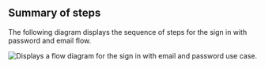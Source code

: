 ## Summary of steps

The following diagram displays the sequence of steps for the sign in with password and email flow.

<div class="common-image-format">

![Displays a flow diagram for the sign in with email and password use case.](/img/oie-embedded-sdk/oie-embedded-sdk-use-case-sign-in-pwd-email-nodejs.png)

</div>
